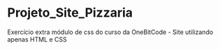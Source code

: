 # Projeto_Site_Pizzaria
 Exercício extra módulo de css do curso da OneBitCode - Site utilizando apenas HTML e CSS
